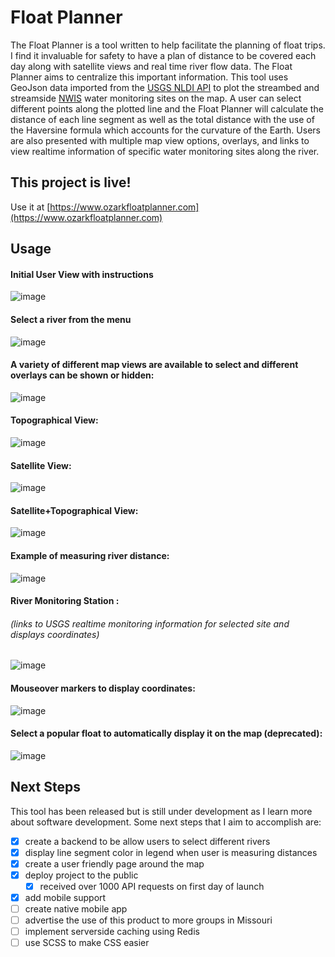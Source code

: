 # Float Planner

The Float Planner is a tool written to help facilitate the planning of float trips.  I find it invaluable for safety to have a plan of distance to be covered each day along with satellite views and real time river flow data.  The Float Planner aims to centralize this important information.  This tool uses GeoJson data imported from the [USGS NLDI API](https://waterdata.usgs.gov/blog/nldi-intro/) to plot the streambed and streamside [NWIS](https://waterdata.usgs.gov/nwis) water monitoring sites on the map.  A user can select different points along the plotted line and the Float Planner will calculate the distance of each line segment as well as the total distance with the use of the Haversine formula which accounts for the curvature of the Earth.  Users are also presented with multiple map view options, overlays, and links to view realtime information of specific water monitoring sites along the river.

## This project is live!

Use it at [https://www.ozarkfloatplanner.com](https://www.ozarkfloatplanner.com)

## Usage

#### Initial User View with instructions
![image](https://user-images.githubusercontent.com/66268023/148668069-728cd22c-a0d9-441f-9e59-975212102969.png)

#### Select a river from the menu
![image](https://user-images.githubusercontent.com/66268023/148668186-a2179d37-dff4-4854-ba86-f0e05ead5d49.png)


#### A variety of different map views are available to select and different overlays can be shown or hidden:

![image](https://user-images.githubusercontent.com/66268023/117162815-bba14d00-ad88-11eb-8ce3-141800d6424e.png)

#### Topographical View:

![image](https://user-images.githubusercontent.com/66268023/117164323-22733600-ad8a-11eb-8c8e-2e359706d4c7.png)


#### Satellite View:

![image](https://user-images.githubusercontent.com/66268023/117164132-f5bf1e80-ad89-11eb-9f5e-db53221d0a89.png)

#### Satellite+Topographical View:

![image](https://user-images.githubusercontent.com/66268023/117164003-d2946f00-ad89-11eb-9223-6821af736783.png)

#### Example of measuring river distance:
![image](https://user-images.githubusercontent.com/66268023/148668106-35e945c5-113b-4f2c-b27e-13d92872aca4.png)



#### River Monitoring Station :
###### (links to USGS realtime monitoring information for selected site and displays coordinates)
![image](https://user-images.githubusercontent.com/66268023/148668122-c3840b73-3825-46ec-b5b1-c15b9c236b1e.png)


#### Mouseover markers to display coordinates:
![image](https://user-images.githubusercontent.com/66268023/148668144-977f4aed-2d4f-415a-94ce-218718dd8238.png)



#### Select a popular float to automatically display it on the map (deprecated):

![image](https://user-images.githubusercontent.com/66268023/117169148-7849dd00-ad8e-11eb-9ac3-36761a061e10.png)







## Next Steps
This tool has been released but is still under development as I learn more about software development. Some next steps that I aim to accomplish are:

- [x] create a backend to be allow users to select different rivers
- [x] display line segment color in legend when user is measuring distances
- [x] create a user friendly page around the map
- [x] deploy project to the public
	- [x] received over 1000 API requests on first day of launch
- [x] add mobile support
- [ ] create native mobile app
- [ ] advertise the use of this product to more groups in Missouri
- [ ] implement serverside caching using Redis
- [ ] use SCSS to make CSS easier 
